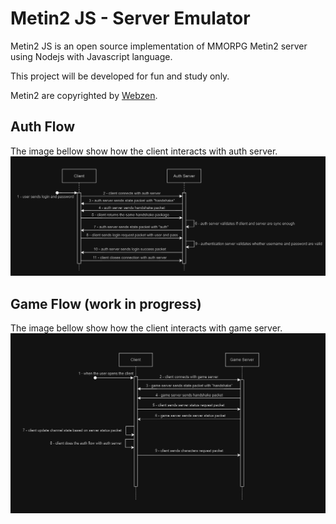 # Metin2 JS - Server Emulator

Metin2 JS is an open source implementation of MMORPG Metin2 server using Nodejs with Javascript language.

This project will be developed for fun and study only.

Metin2 are copyrighted by [Webzen](http://webzen.com/ "Webzen").

## Auth Flow
The image bellow show how the client interacts with auth server.
![](https://github.com/willianmarquess/mt2-server-javascript/blob/master/docs/images/mt2-auth-server.drawio.png)

## Game Flow (work in progress)
The image bellow show how the client interacts with game server.
![](https://github.com/willianmarquess/mt2-server-javascript/blob/master/docs/images/mt2-game-server.drawio.png)

